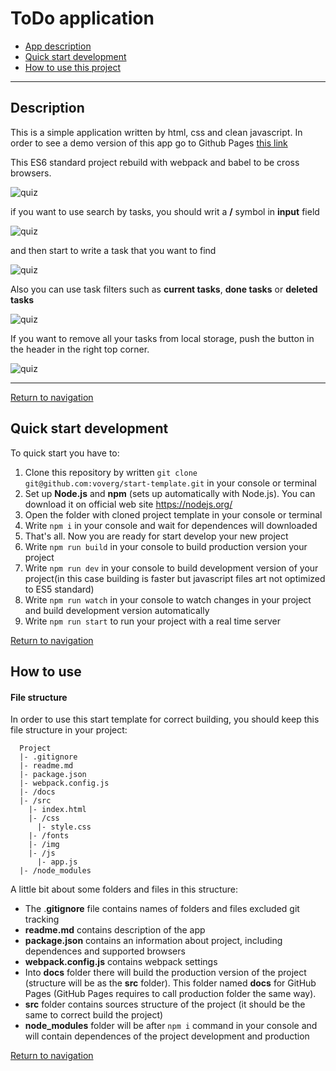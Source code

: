 # <a name='nav'>ToDo application</a>

- [App description](#description)
- [Quick start development](#quickstart)
- [How to use this project](#howto)

---

## <a name='description'>Description</a>

This is a simple application written by html, css and clean javascript. In order to see a demo version of this app go to Github Pages [this link](https://voverg.github.io/good-todo/ 'Look task manager demo')

This ES6 standard project rebuild with webpack and babel to be cross browsers.

![quiz](D:\Programming\Pet_projects\Web-apps\good-todo\src\img\good_todo_screenshot.png)

if you want to use search by tasks, you should writ a **/** symbol in **input** field

![quiz](D:\Programming\Pet_projects\Web-apps\good-todo\src\img\good_todo_begin_search_screenshot.png)

and then start to write a task that you want to find

![quiz](D:\Programming\Pet_projects\Web-apps\good-todo\src\img\good_todo_search_screenshot.png)

Also you can use task filters such as **current tasks**, **done tasks** or **deleted tasks**

![quiz](D:\Programming\Pet_projects\Web-apps\good-todo\src\img\good_todo_filters_screenshot.png)

If you want to remove all your tasks from local storage, push the button in the header in the right top corner.

![quiz](D:\Programming\Pet_projects\Web-apps\good-todo\src\img\good_todo_clear_tasks_screenshot.png)

-----

[Return to navigation](#nav)

## <a name='quickstart'>Quick start development</a>

To quick start you have to:

1. Clone this repository by written `git clone git@github.com:voverg/start-template.git` in your console or terminal
2. Set up **Node.js** and **npm** (sets up automatically with Node.js). You can download it on official web site <https://nodejs.org/> 
3. Open the folder with cloned project template in your console or terminal
4. Write `npm i` in your console and wait for dependences will downloaded
5. That's all. Now you are ready for start develop your new project
6. Write `npm run build` in your console to build production version your project 
7. Write `npm run dev` in your console to build development version of your project(in this case building is faster but javascript files art not optimized to ES5 standard)
8. Write `npm run watch` in your console to watch changes in your project and build development version automatically
9. Write `npm run start` to run your project with a real time server

[Return to navigation](#nav) 

## <a name='howto'>How to use</a>

#### File structure

In order to use this start template for correct building, you should keep this file structure in your project:

```
  Project
  |- .gitignore
  |- readme.md
  |- package.json
  |- webpack.config.js
  |- /docs
  |- /src
    |- index.html
    |- /css
      |- style.css
    |- /fonts
    |- /img
    |- /js
      |- app.js
  |- /node_modules
```

A little bit about some folders and files in this structure:

- The  .**gitignore** file contains names of folders and files excluded git tracking
- **readme.md** contains description of the app
- **package.json** contains an information about project, including dependences and supported browsers
- **webpack.config.js** contains webpack settings
- Into **docs** folder there will build the production version of the project (structure will be as the **src** folder). This folder named **docs** for GitHub Pages (GitHub Pages requires to call production folder the same way). 
- **src** folder contains sources structure of the project (it should be the same to correct build the project)
- **node_modules** folder will be after `npm i` command in your console and will contain dependences of the project development and production

[Return to navigation](#nav)

